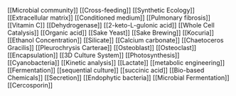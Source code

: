 [[Microbial community]]
[[Cross-feeding]]
[[Synthetic Ecology]]
[[Extracellular matrix]]
[[Conditioned medium]]
[[Pulmonary fibrosis]]
[[Vitamin C]]
[[Dehydrogenase]]
[[2-keto-L-gulonic acid]]
[[Whole Cell Catalysis]]
[[Organic acid]]
[[Sake Yeast]]
[[Sake Brewing]]
[[Kocuria]]
[[Ethanol Concentration]]
[[Silicate]]
[[Calcium carbonate]]
[[Chaetoceros Gracilis]]
[[Pleurochrysis Carterae]]
[[Osteoblast]]
[[Osteoclast]]
[[Encapsulation]]
[[3D Culture System]]
[[Photosynthesis]]
[[Cyanobacteria]]
[[Kinetic analysis]]
[[Lactate]]
[[metabolic engineering]]
[[Fermentation]]
[[sequential culture]]
[[succinic acid]]
[[Bio-based Chemicals]]
[[Secretion]]
[[Endophytic bacteria]]
[[Microbial Fermentation]]
[[Cercosporin]]

